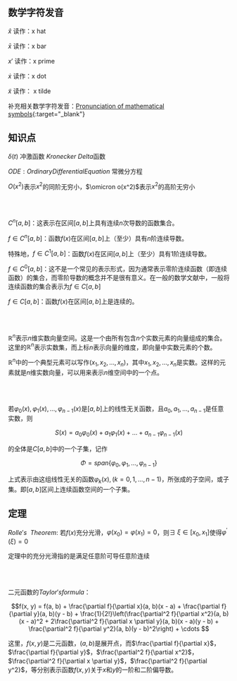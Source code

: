 ## 数学字符发音

$\hat{x}$  读作：x hat 

$\bar{x}$  读作：x bar

$x\prime$  读作：x prime

$\dot{x}$  读作：x dot

$\tilde{x}$  读作： x tilde

补充相关数学字符发音：[Pronunciation of mathematical symbols](https://www.uefap.org/speaking-symbols-introduction/){:target="_blank"}


## 知识点

$\delta(t)$ 冲激函数  $Kronecker \ Delta$函数

$ODE:Ordinary Differential Equation$  常微分方程

$O(x^2)$表示$x^2$的同阶无穷小，$\omicron o(x^2)$表示$x^2$的高阶无穷小




<br></br>

$C^n[a, b]$：这表示在区间$[a,b]$上具有连续$n$次导数的函数集合。

$f \in C^n[a, b]$：函数$f(x)$在区间$[a,b]$上（至少）具有$n$阶连续导数。

特殊地，$f \in C^1[a, b]$：函数$f(x)$在区间$[a,b]$上（至少）具有$1$阶连续导数。

$f \in C^0[a, b]$：这不是一个常见的表示形式，因为通常表示零阶连续函数（即连续函数）的集合，而零阶导数的概念并不是很有意义。在一般的数学文献中，一般将连续函数的集合表示为$f \in C[a, b]$

$f \in C[a, b]$：函数$f(x)$在区间$[a,b]$上是连续的。

<br></br>

$\mathbb{R}^n$表示$n$维实数向量空间。这是一个由所有包含$n$个实数元素的向量组成的集合。这里的$\mathbb{R}^n$表示实数集，而上标$n$表示向量的维度，即向量中实数元素的个数。

$\mathbb{R}^n$中的一个典型元素可以写作$(x_1,x_2,...,x_n)$，其中$x_1,x_2,...,x_n$是实数。这样的元素就是$n$维实数向量，可以用来表示$n$维空间中的一个点。

<br></br>


若$\varphi_0(x),\varphi_1(x),...,\varphi_{n-1}(x)$是$[a,b]$上的线性无关函数，且$a_0,a_1,...,a_{n-1}$是任意实数，则

$$S(x)=a_0\varphi_0(x)+a_1\varphi_1(x)+...+a_{n-1}\varphi_{n-1}(x)$$

的全体是$C[a,b]$中的一个子集，记作

$$\Phi=span\{\varphi_0,\varphi_1,...,\varphi_{n-1}\}$$

上式表示由这组线性无关的函数$\varphi_k(x),(k=0,1,...,n-1)$，所张成的子空间，或子集。即$[a,b]$区间上连续函数空间的一个子集。

## 定理

$Rolle's \ \  Theorem:$ 若$f(x)$充分光滑，$\varphi(x_0)=\varphi(x_1)=0$，则$\exists \ \xi \in [x_0,x_1]$使得$\varphi^{'}(\xi)=0$

定理中的充分光滑指的是满足任意阶可导任意阶连续

<br></br>

二元函数的$Taylor's formula$：

$$f(x, y) = f(a, b) + \frac{\partial f}{\partial x}(a, b)(x - a) + \frac{\partial f}{\partial y}(a, b)(y - b) + \frac{1}{2!}\left(\frac{\partial^2 f}{\partial x^2}(a, b)(x - a)^2 + 2\frac{\partial^2 f}{\partial x \partial y}(a, b)(x - a)(y - b) + \frac{\partial^2 f}{\partial y^2}(a, b)(y - b)^2\right) + \cdots
$$

这里，$f(x, y)$是二元函数，$(a,b)$是展开点，而$\frac{\partial f}{\partial x}$，$\frac{\partial f}{\partial y}$，$\frac{\partial^2 f}{\partial x^2}$，$\frac{\partial^2 f}{\partial x \partial y}$，$\frac{\partial^2 f}{\partial y^2}$，等分别表示函数$f(x, y)$关于$x$和$y$的一阶和二阶偏导数。



